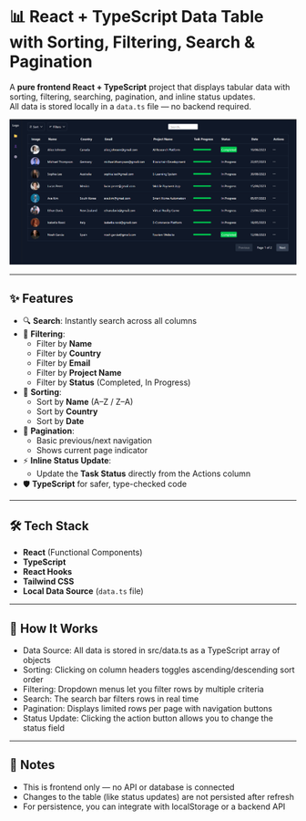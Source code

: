 # 📊 React + TypeScript Data Table with Sorting, Filtering, Search & Pagination

A **pure frontend React + TypeScript** project that displays tabular data with sorting, filtering, searching, pagination, and inline status updates.  
All data is stored locally in a `data.ts` file — no backend required.

![Project Preview](./preview1.png)

---


## ✨ Features

- 🔍 **Search**: Instantly search across all columns
- 📂 **Filtering**:
  - Filter by **Name**
  - Filter by **Country**
  - Filter by **Email**
  - Filter by **Project Name**
  - Filter by **Status** (Completed, In Progress)
- 📑 **Sorting**:
  - Sort by **Name** (A–Z / Z–A)
  - Sort by **Country**
  - Sort by **Date**
- 📅 **Pagination**:
  - Basic previous/next navigation
  - Shows current page indicator
- ⚡ **Inline Status Update**:
  - Update the **Task Status** directly from the Actions column
- 🛡 **TypeScript** for safer, type-checked code

---

## 🛠 Tech Stack

- **React** (Functional Components)
- **TypeScript**
- **React Hooks**
- **Tailwind CSS**
- **Local Data Source** (`data.ts` file)

---

## 🧠 How It Works
- Data Source: All data is stored in src/data.ts as a TypeScript array of objects
- Sorting: Clicking on column headers toggles ascending/descending sort order
- Filtering: Dropdown menus let you filter rows by multiple criteria
- Search: The search bar filters rows in real time
- Pagination: Displays limited rows per page with navigation buttons
- Status Update: Clicking the action button allows you to change the status field

---

## 📌 Notes
- This is frontend only — no API or database is connected
- Changes to the table (like status updates) are not persisted after refresh
- For persistence, you can integrate with localStorage or a backend API
